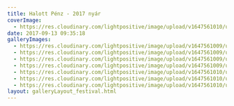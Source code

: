 ```yaml
---
title: Halott Pénz - 2017 nyár
coverImage:
  - https://res.cloudinary.com/lightpositive/image/upload/v1647561010/uploads/Halott%20P%C3%A9nz%20-%202017%20ny%C3%A1r/HalottP%C3%A9nzny%C3%A1r.jpg
date: 2017-09-13 09:35:18
galleryImages: 
  - https://res.cloudinary.com/lightpositive/image/upload/v1647561009/uploads/Halott%20P%C3%A9nz%20-%202017%20ny%C3%A1r/HalottP%C3%A9nzny%C3%A1r1.jpg
  - https://res.cloudinary.com/lightpositive/image/upload/v1647561009/uploads/Halott%20P%C3%A9nz%20-%202017%20ny%C3%A1r/HalottP%C3%A9nzny%C3%A1r3.jpg
  - https://res.cloudinary.com/lightpositive/image/upload/v1647561009/uploads/Halott%20P%C3%A9nz%20-%202017%20ny%C3%A1r/HalottP%C3%A9nzny%C3%A1r5.jpg
  - https://res.cloudinary.com/lightpositive/image/upload/v1647561009/uploads/Halott%20P%C3%A9nz%20-%202017%20ny%C3%A1r/HalottP%C3%A9nzny%C3%A1r2.jpg
  - https://res.cloudinary.com/lightpositive/image/upload/v1647561010/uploads/Halott%20P%C3%A9nz%20-%202017%20ny%C3%A1r/HalottP%C3%A9nzny%C3%A1r4.jpg
  - https://res.cloudinary.com/lightpositive/image/upload/v1647561010/uploads/Halott%20P%C3%A9nz%20-%202017%20ny%C3%A1r/HalottP%C3%A9nzny%C3%A1r6.jpg
  - https://res.cloudinary.com/lightpositive/image/upload/v1647561010/uploads/Halott%20P%C3%A9nz%20-%202017%20ny%C3%A1r/HalottP%C3%A9nzny%C3%A1r.jpg
layout: galleryLayout_festival.html
---
```


